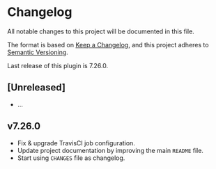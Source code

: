 # Changelog

All notable changes to this project will be documented in this file.

The format is based on [Keep a Changelog](https://keepachangelog.com/en/1.0.0/),
and this project adheres to [Semantic Versioning](https://semver.org/spec/v2.0.0.html).

Last release of this plugin is 7.26.0.

## [Unreleased]
- ...

## v7.26.0
- Fix & upgrade TravisCI job configuration.
- Update project documentation by improving the main `README` file.
- Start using `CHANGES` file as changelog.